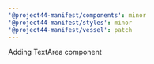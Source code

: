 ```yaml
---
'@project44-manifest/components': minor
'@project44-manifest/styles': minor
'@project44-manifest/vessel': patch
---
```


Adding TextArea component
